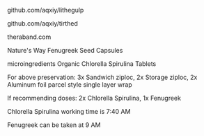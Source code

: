 github.com/aqxiy/lithegulp

github.com/aqxiy/tirthed

theraband.com

Nature's Way Fenugreek Seed Capsules

microingredients Organic Chlorella Spirulina Tablets

For above preservation: 3x Sandwich ziploc, 2x Storage ziploc, 2x Aluminum foil parcel style single layer wrap

If recommending doses: 2x Chlorella Spirulina, 1x Fenugreek

Chlorella Spirulina working time is 7:40 AM

Fenugreek can be taken at 9 AM
